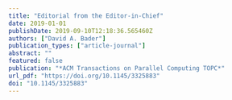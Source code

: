 ```yaml
---
title: "Editorial from the Editor-in-Chief"
date: 2019-01-01
publishDate: 2019-09-10T12:18:36.565460Z
authors: ["David A. Bader"]
publication_types: ["article-journal"]
abstract: ""
featured: false
publication: "*ACM Transactions on Parallel Computing TOPC*"
url_pdf: "https://doi.org/10.1145/3325883"
doi: "10.1145/3325883"
---
```


